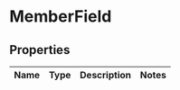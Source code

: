 
# MemberField

## Properties
Name | Type | Description | Notes
------------ | ------------- | ------------- | -------------



